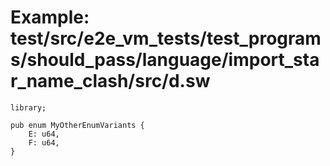 # Example: test/src/e2e_vm_tests/test_programs/should_pass/language/import_star_name_clash/src/d.sw

```sway
library;

pub enum MyOtherEnumVariants {
    E: u64,
    F: u64,
}

```

